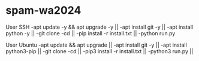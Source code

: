 # spam-wa2024

User SSH
-apt update -y && apt upgrade -y ||
-apt install git -y ||
-apt install python -y ||
-git clone
-cd ||
-pip install -r install.txt ||
-python run.py

User Ubuntu
-apt update && apt upgrade ||
-apt install git -y ||
-apt install python3-pip ||
-git clone
-cd ||
-pip3 install -r install.txt ||
-python3 run.py ||
